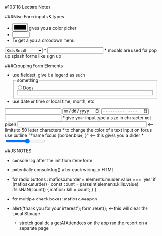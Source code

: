 #103118 Lecture Notes 

###Misc Form inputs & types 
* <input type="color"> gives you a color picker 
* <input type="number" min="1" max="10" step="5">
* To get a  you a dropdown menu
<select> 
  <optgroup label="kids">
  <option>Kids Small</option>
  <option>Kids Med</option>
  <option>Kids Lg</option>
  </optgroup>
  <optgroup label="Womens">
  <option>womens Small</option>
  <option>womens Med</option>
  <option>womens Lg</option>
  </optgroup>
  </select>
* <input type = "password" minLength="6" maxLength="8">
* modals are used for pop up splash forms like sign up

###Grouping Form Elements 
* use fieldset, give it a legend as such
    <fieldset >
    <legend>something</legend>
    <div>
    <label for="dogs"><input type= radio>Dogs</label>
    <fieldset>
* use date or time or local time, month, etc 
 <input type = "datetime=local">
 <input type ="date">
 <input type ="month">
 <input type ="length">
 * give your input type a size in character not pixels
 <input id="name" type="text" size="50"> <--limits to 50 letter characters
 * to change the color of a text input on focus use outline
 "#name focus {border:blue; }" <-- this gives you a slider
 *<input type="range" min = "1" max = "10" >



 ##JS NOTES
 * console log after the init from item-form
 * potentially console.log() after each wiring to HTML
 * for radio buttons :
    mafiosx.murder = elements.murder.value === 'yes'
    if (mafiosx.murder) {
        const count = parseInt(elements.kills.value)
        if(!isNaN(count)) {
            mafiosx.kill = count;
        }
    } 
* for multiple check boxes:
mafiosx.weapon

* alert('thank you for your interest');
  form.reset(); <--this will clear the Local Storage
  * stretch goal do a getAllAttendees on the app run the report on a separate page



